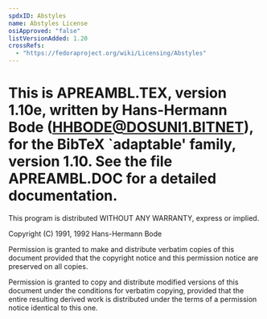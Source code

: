 ```yaml
---
spdxID: Abstyles
name: Abstyles License
osiApproved: "false"
listVersionAdded: 1.20
crossRefs: 
  - "https://fedoraproject.org/wiki/Licensing/Abstyles"
---
```


# This is APREAMBL.TEX, version 1.10e, written by Hans-Hermann Bode (HHBODE@DOSUNI1.BITNET), for the BibTeX `adaptable' family, version 1.10. See the file APREAMBL.DOC for a detailed documentation.

This program is distributed WITHOUT ANY WARRANTY, express or implied.

Copyright (C) 1991, 1992 Hans-Hermann Bode

Permission is granted to make and distribute verbatim copies of this document provided that the copyright notice and this permission notice are preserved on all copies.

Permission is granted to copy and distribute modified versions of this document under the conditions for verbatim copying, provided that the entire resulting derived work is distributed under the terms of a permission notice identical to this one.
